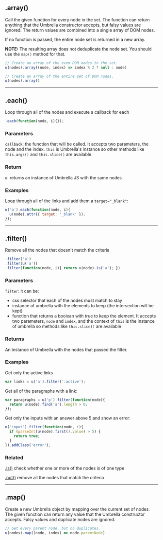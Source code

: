 ## .array()

Call the given function for every node in the set.
The function can return anything that the Umbrella constructor accepts,
but falsy values are ignored. The return values are combined into
a single array of DOM nodes.

If no function is passed, the entire node set is returned in a new array.

**NOTE:** The resulting array does not deduplicate the node set.
You should use the `map()` method for that.

```js
// Create an array of the even DOM nodes in the set.
u(nodes).array((node, index) => index % 2 ? null : node)

// Create an array of the entire set of DOM nodes.
u(nodes).array()
```

---
## .each()

Loop through all of the nodes and execute a callback for each

```js
.each(function(node, i){});
```


### Parameters

`callback`: the function that will be called. It accepts two parameters, the node and the index. `this` is Umbrella's instance so other methods like `this.args()` and `this.slice()` are available.



### Return

`u`: returns an instance of Umbrella JS with the same nodes



### Examples

Loop through all of the links and add them a `target="_blank"`:

```js
u('a').each(function(node, i){
  u(node).attr({ target: '_blank' });
});
```

---
## .filter()

Remove all the nodes that doesn't match the criteria

```js
.filter('a')
.filter(u('a'))
.filter(function(node, i){ return u(node).is('a'); })
```


### Parameters

`filter`: it can be:
  - css selector that each of the nodes must match to stay
  - instance of umbrella with the elements to keep (the intersection will be kept)
  - function that returns a boolean with true to keep the element. It accepts two parameters, `node` and `index`, and the context of `this` is the instance of umbrella so methods like `this.slice()` are available


### Returns

An instance of Umbrella with the nodes that passed the filter.


### Examples

Get only the active links

```js
var links = u('a').filter('.active');
```

Get all of the paragraphs with a link:

```js
var paragraphs = u('p').filter(function(node){
  return u(node).find('a').length > 0;
});
```

Get only the inputs with an answer above 5 and show an error:

```js
u('input').filter(function(node, i){
  if (parseInt(u(node).first().value) > 5) {
    return true;
  }
}).addClass('error');
```


### Related

[.is()](#is) check whether one or more of the nodes is of one type

[.not()](#not) remove all the nodes that match the criteria

---
## .map()

Create a new Umbrella object by mapping over the current set of nodes.
The given function can return any value that the Umbrella constructor accepts.
Falsy values and duplicate nodes are ignored.

```js
// Get every parent node, but no duplicates.
u(nodes).map((node, index) => node.parentNode)
```
